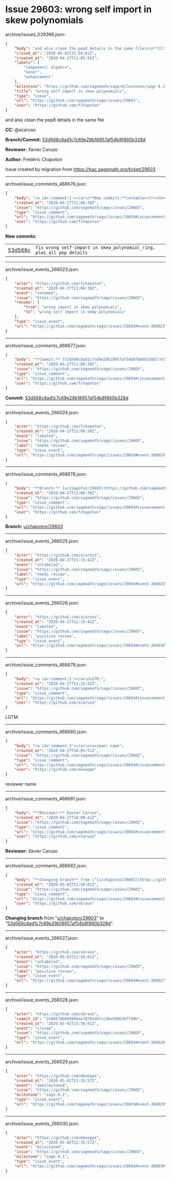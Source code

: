 # Issue 29603: wrong self import in skew polynomials

archive/issues_029366.json:
```json
{
    "body": "and also clean the pep8 details in the same file\n\n**CC:**  @xcaruso\n\n**Branch/Commit:** [53d568c8ad1c7c69e29b18957af54b8f860b328d](https://github.com/sagemath/sagetrac-mirror/commit/53d568c8ad1c7c69e29b18957af54b8f860b328d)\n\n**Reviewer:** Xavier Caruso\n\n**Author:** Fr\u00e9d\u00e9ric Chapoton\n\nIssue created by migration from https://trac.sagemath.org/ticket/29603\n\n",
    "closed_at": "2020-05-02T21:58:01Z",
    "created_at": "2020-04-27T11:05:55Z",
    "labels": [
        "component: algebra",
        "minor",
        "enhancement"
    ],
    "milestone": "https://github.com/sagemath/sage/milestones/sage-9.1",
    "title": "wrong self import in skew polynomials",
    "type": "issue",
    "url": "https://github.com/sagemath/sage/issues/29603",
    "user": "https://github.com/fchapoton"
}
```
and also clean the pep8 details in the same file

**CC:**  @xcaruso

**Branch/Commit:** [53d568c8ad1c7c69e29b18957af54b8f860b328d](https://github.com/sagemath/sagetrac-mirror/commit/53d568c8ad1c7c69e29b18957af54b8f860b328d)

**Reviewer:** Xavier Caruso

**Author:** Frédéric Chapoton

Issue created by migration from https://trac.sagemath.org/ticket/29603





---

archive/issue_comments_468676.json:
```json
{
    "body": "<a id='comment:1'></a>\n**New commits:**\n<table><tr><td><a href=\"https://github.com/sagemath/sagetrac-mirror/commit/53d568c8ad1c7c69e29b18957af54b8f860b328d\">53d568c</a></td><td><code>fix wrong self-import in skew_polynomial_ring, plus all pep details</code></td></tr></table>\n",
    "created_at": "2020-04-27T11:06:30Z",
    "issue": "https://github.com/sagemath/sage/issues/29603",
    "type": "issue_comment",
    "url": "https://github.com/sagemath/sage/issues/29603#issuecomment-468676",
    "user": "https://github.com/fchapoton"
}
```

<a id='comment:1'></a>
**New commits:**
<table><tr><td><a href="https://github.com/sagemath/sagetrac-mirror/commit/53d568c8ad1c7c69e29b18957af54b8f860b328d">53d568c</a></td><td><code>fix wrong self-import in skew_polynomial_ring, plus all pep details</code></td></tr></table>




---

archive/issue_events_266023.json:
```json
{
    "actor": "https://github.com/fchapoton",
    "created_at": "2020-04-27T11:06:30Z",
    "event": "renamed",
    "issue": "https://github.com/sagemath/sage/issues/29603",
    "rename": {
        "from": "wrong import in skew polynomials",
        "to": "wrong self import in skew polynomials"
    },
    "type": "issue_event",
    "url": "https://github.com/sagemath/sage/issues/29603#event-266023"
}
```



---

archive/issue_comments_468677.json:
```json
{
    "body": "**Commit:** [53d568c8ad1c7c69e29b18957af54b8f860b328d](https://github.com/sagemath/sagetrac-mirror/commit/53d568c8ad1c7c69e29b18957af54b8f860b328d)",
    "created_at": "2020-04-27T11:06:30Z",
    "issue": "https://github.com/sagemath/sage/issues/29603",
    "type": "issue_comment",
    "url": "https://github.com/sagemath/sage/issues/29603#issuecomment-468677",
    "user": "https://github.com/fchapoton"
}
```

**Commit:** [53d568c8ad1c7c69e29b18957af54b8f860b328d](https://github.com/sagemath/sagetrac-mirror/commit/53d568c8ad1c7c69e29b18957af54b8f860b328d)



---

archive/issue_events_266024.json:
```json
{
    "actor": "https://github.com/fchapoton",
    "created_at": "2020-04-27T11:06:30Z",
    "event": "labeled",
    "issue": "https://github.com/sagemath/sage/issues/29603",
    "label": "needs review",
    "type": "issue_event",
    "url": "https://github.com/sagemath/sage/issues/29603#event-266024"
}
```



---

archive/issue_comments_468678.json:
```json
{
    "body": "**Branch:** [u/chapoton/29603](https://github.com/sagemath/sagetrac-mirror/tree/u/chapoton/29603)",
    "created_at": "2020-04-27T11:06:30Z",
    "issue": "https://github.com/sagemath/sage/issues/29603",
    "type": "issue_comment",
    "url": "https://github.com/sagemath/sage/issues/29603#issuecomment-468678",
    "user": "https://github.com/fchapoton"
}
```

**Branch:** [u/chapoton/29603](https://github.com/sagemath/sagetrac-mirror/tree/u/chapoton/29603)



---

archive/issue_events_266025.json:
```json
{
    "actor": "https://github.com/xcaruso",
    "created_at": "2020-04-27T11:15:42Z",
    "event": "unlabeled",
    "issue": "https://github.com/sagemath/sage/issues/29603",
    "label": "needs review",
    "type": "issue_event",
    "url": "https://github.com/sagemath/sage/issues/29603#event-266025"
}
```



---

archive/issue_events_266026.json:
```json
{
    "actor": "https://github.com/xcaruso",
    "created_at": "2020-04-27T11:15:42Z",
    "event": "labeled",
    "issue": "https://github.com/sagemath/sage/issues/29603",
    "label": "positive review",
    "type": "issue_event",
    "url": "https://github.com/sagemath/sage/issues/29603#event-266026"
}
```



---

archive/issue_comments_468679.json:
```json
{
    "body": "<a id='comment:2'></a>\nLGTM.",
    "created_at": "2020-04-27T11:15:42Z",
    "issue": "https://github.com/sagemath/sage/issues/29603",
    "type": "issue_comment",
    "url": "https://github.com/sagemath/sage/issues/29603#issuecomment-468679",
    "user": "https://github.com/xcaruso"
}
```

<a id='comment:2'></a>
LGTM.



---

archive/issue_comments_468680.json:
```json
{
    "body": "<a id='comment:3'></a>\nreviewer name",
    "created_at": "2020-04-27T18:05:51Z",
    "issue": "https://github.com/sagemath/sage/issues/29603",
    "type": "issue_comment",
    "url": "https://github.com/sagemath/sage/issues/29603#issuecomment-468680",
    "user": "https://github.com/mkoeppe"
}
```

<a id='comment:3'></a>
reviewer name



---

archive/issue_comments_468681.json:
```json
{
    "body": "**Reviewer:** Xavier Caruso",
    "created_at": "2020-04-27T18:08:41Z",
    "issue": "https://github.com/sagemath/sage/issues/29603",
    "type": "issue_comment",
    "url": "https://github.com/sagemath/sage/issues/29603#issuecomment-468681",
    "user": "https://github.com/xcaruso"
}
```

**Reviewer:** Xavier Caruso



---

archive/issue_comments_468682.json:
```json
{
    "body": "**Changing branch** from \"[u/chapoton/29603](https://github.com/sagemath/sagetrac-mirror/tree/u/chapoton/29603)\" to \"[53d568c8ad1c7c69e29b18957af54b8f860b328d](https://github.com/sagemath/sagetrac-mirror/commit/53d568c8ad1c7c69e29b18957af54b8f860b328d)\".",
    "created_at": "2020-05-02T21:58:01Z",
    "issue": "https://github.com/sagemath/sage/issues/29603",
    "type": "issue_comment",
    "url": "https://github.com/sagemath/sage/issues/29603#issuecomment-468682",
    "user": "https://github.com/vbraun"
}
```

**Changing branch** from "[u/chapoton/29603](https://github.com/sagemath/sagetrac-mirror/tree/u/chapoton/29603)" to "[53d568c8ad1c7c69e29b18957af54b8f860b328d](https://github.com/sagemath/sagetrac-mirror/commit/53d568c8ad1c7c69e29b18957af54b8f860b328d)".



---

archive/issue_events_266027.json:
```json
{
    "actor": "https://github.com/vbraun",
    "created_at": "2020-05-02T21:58:01Z",
    "event": "unlabeled",
    "issue": "https://github.com/sagemath/sage/issues/29603",
    "label": "positive review",
    "type": "issue_event",
    "url": "https://github.com/sagemath/sage/issues/29603#event-266027"
}
```



---

archive/issue_events_266028.json:
```json
{
    "actor": "https://github.com/vbraun",
    "commit_id": "31666f8b04989bee78781db7cc36a500636ff99b",
    "created_at": "2020-05-02T21:58:01Z",
    "event": "closed",
    "issue": "https://github.com/sagemath/sage/issues/29603",
    "type": "issue_event",
    "url": "https://github.com/sagemath/sage/issues/29603#event-266028"
}
```



---

archive/issue_events_266029.json:
```json
{
    "actor": "https://github.com/mkoeppe",
    "created_at": "2020-05-02T22:35:57Z",
    "event": "demilestoned",
    "issue": "https://github.com/sagemath/sage/issues/29603",
    "milestone": "sage-9.2",
    "type": "issue_event",
    "url": "https://github.com/sagemath/sage/issues/29603#event-266029"
}
```



---

archive/issue_events_266030.json:
```json
{
    "actor": "https://github.com/mkoeppe",
    "created_at": "2020-05-02T22:35:57Z",
    "event": "milestoned",
    "issue": "https://github.com/sagemath/sage/issues/29603",
    "milestone": "sage-9.1",
    "type": "issue_event",
    "url": "https://github.com/sagemath/sage/issues/29603#event-266030"
}
```
